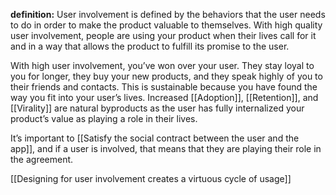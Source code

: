 ---
---

**definition:** User involvement is defined by the behaviors that the user needs to do in order to make the product valuable to themselves. With high quality user involvement, people are using your product when their lives call for it and in a way that allows the product to fulfill its promise to the user.

With high user involvement, you’ve won over your user. They stay loyal to you for longer, they buy your new products, and they speak highly of you to their friends and contacts. This is sustainable because you have found the way you fit into your user’s lives. Increased [[Adoption]], [[Retention]], and [[Virality]] are natural byproducts as the user has fully internalized your product’s value as playing a role in their lives.

It’s important to [[Satisfy the social contract between the user and the app]], and if a user is involved, that means that they are playing their role in the agreement.

[[Designing for user involvement creates a virtuous cycle of usage]]